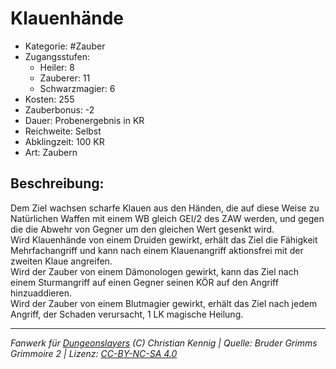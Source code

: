 # Klauenhände  
- Kategorie: #Zauber  
- Zugangsstufen:  
  - Heiler: 8  
  - Zauberer: 11  
  - Schwarzmagier: 6  
- Kosten: 255  
- Zauberbonus: -2  
- Dauer: Probenergebnis in KR  
- Reichweite: Selbst  
- Abklingzeit: 100 KR  
- Art: Zaubern     

## Beschreibung:
Dem Ziel wachsen scharfe Klauen aus den Händen, die auf diese Weise zu Natürlichen Waffen mit einem WB gleich GEI/2 des ZAW werden, und gegen die die Abwehr von Gegner um den gleichen Wert gesenkt wird.<br>Wird Klauenhände von einem Druiden gewirkt, erhält das Ziel die Fähigkeit Mehrfachangriff und kann nach einem Klauenangriff aktionsfrei mit der zweiten Klaue angreifen.<br>Wird der Zauber von einem Dämonologen gewirkt, kann das Ziel nach einem Sturmangriff auf einen Gegner seinen KÖR auf den Angriff hinzuaddieren.<br>Wird der Zauber von einem Blutmagier gewirkt, erhält das Ziel nach jedem Angriff, der Schaden verursacht, 1 LK magische Heilung.


___
*Fanwerk für [Dungeonslayers](https://www.dungeonslayers.net/) (C) Christian Kennig | Quelle: Bruder Grimms Grimmoire 2 | Lizenz: [CC-BY-NC-SA 4.0](https://creativecommons.org/licenses/by-nc-sa/4.0/deed.de)*